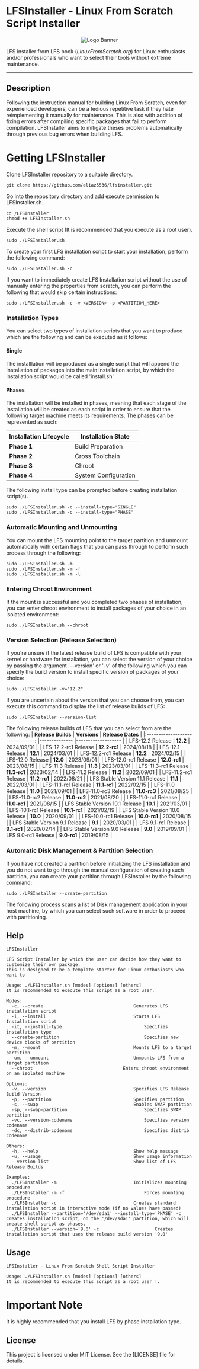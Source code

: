 # LFSInstaller - Linux From Scratch Script Installer

<p align="center">
  <img src="https://github.com/user-attachments/assets/16a41527-b9b9-452a-9356-f7386008b615" alt="Logo Banner">
</p>

LFS installer from LFS book (_LinuxFromScratch.org_) for Linux enthusiasts and/or professionals who want to select their tools without extreme maintenance.

----------------------------------------------------------------------------------------------------------------------------

## Description
Following the instruction manual for building Linux From Scratch, even for experienced developers, can be a tedious repetitive task if they hate reimplementing it manually for maintenance. This is also with addition of fixing errors after compiling specific packages that fail to perform compilation. LFSInstaller aims to mitigate theses problems automatically through previous bug errors when building LFS.

# Getting LFSInstaller
Clone LFSInstaller repository to a suitable directory.
```
git clone https://github.com/eliaz5536/lfsinstaller.git
```

Go into the repository directory and add execute permission to LFSInstaller.sh.
```
cd /LFSInstaller
chmod +x LFSInstaller.sh
```

Execute the shell script (It is recommended that you execute as a root user).
```
sudo ./LFSInstaller.sh
```

To create your first LFS installation script to start your installation, perform the following command:
```
sudo ./LFSInstaller.sh -c
```

If you want to immediately create LFS Installation script without the use of manually entering the properties from scratch, you can perform the following that would skip certain instructions:
```
sudo ./LFSInstaller.sh -c -v <VERSION> -p <PARTITION_HERE>
```

### Installation Types
You can select two types of installation scripts that you want to produce which are the following and can be executed as it follows:

#### Single
The installlation will be produced as a single script that will append the installation of packages into the main installation script, by which the installation script would be called 'install.sh'.

#### Phases
The installation will be installed in phases, meaning that each stage of the installation will be created as each script
in order to ensure that the following target machine meets its requirements. The phases can be represented as such:

| **Installation Lifecycle** 	| **Installation State** 	|
|----------------------------	|------------------------	|
| **Phase 1**                	| Build Preparation      	|
| **Phase 2**                	| Cross Toolchain        	|
| **Phase 3**                	| Chroot                 	|
| **Phase 4**                	| System Configuration   	|

The following install type can be prompted before creating installation script(s).
```
sudo ./LFSInstaller.sh -c --install-type="SINGLE"
sudo ./LFSInstaller.sh -c --install-type="PHASE"
```

### Automatic Mounting and Unmounting
You can mount the LFS mounting point to the target partition and unmount automatically with certain flags that you can pass through to perform such process through the following:
```
sudo ./LFSInstaller.sh -m
sudo ./LFSInstaller.sh -m -f 
sudo ./LFSInstaller.sh -m -l 
```

### Entering Chroot Environment
If the mount is successful and you completed two phases of installation, you can enter chroot environment to install 
packages of your choice in an isolated environment:
```
sudo ./LFSInstaller.sh --chroot
```

### Version Selection (Release Selection)
If you're unsure if the latest release build of LFS is compatible with your kernel or hardware for installation, you can select the version of your choice by 
passing the argument '--version' or '-v' of the following which you can specify the build version to install specific version of packages of your choice:
```
sudo ./LFSInstaller -v="12.2"
```

If you are uncertain about the version that you can choose from, you can execute this command to display the list of release builds of LFS:
```
sudo ./LFSInstaller --version-list
```

The following release builds of LFS that you can select from are the following: 
|        **Release Builds**       	| **Versions** 	| **Release Dates** 	|
|:-------------------------------:	|--------------	|-------------------	|
| LFS-12.2 Release                	| **12.2**     	| 2024/09/01        	|
| LFS-12.2-rc1 Release            	| **12.2-rc1** 	| 2024/08/18        	|
| LFS-12.1 Release                	| **12.1**     	| 2024/03/01        	|
| LFS-12.2-rc1 Release            	| **12.2**     	| 2024/02/15        	|
| LFS-12.0 Release                	| **12.0**     	| 2023/09/01        	|
| LFS-12.0-rc1 Release            	| **12.0-rc1** 	| 2023/08/15        	|
| LFS-11.3 Release                	| **11.3**     	| 2023/03/01        	|
| LFS-11.3-rc1 Release            	| **11.3-rc1** 	| 2023/02/14        	|
| LFS-11.2 Release                	| **11.2**     	| 2022/09/01        	|
| LFS-11.2-rc1 Release            	| **11.2-rc1** 	| 2022/08/21        	|
| LFS Stable Version 11.1 Release 	| **11.1**     	| 2022/03/01        	|
| LFS-11.1-rc1 Release            	| **11.1-rc1** 	| 2022/02/15        	|
| LFS-11.0 Release                	| **11.0**     	| 2021/09/01        	|
| LFS-11.0-rc3 Release            	| **11.0-rc3** 	| 2021/08/25        	|
| LFS-11.0-rc2 Release            	| **11.0-rc2** 	| 2021/08/20        	|
| LFS-11.0-rc1 Release            	| **11.0-rc1** 	| 2021/08/15        	|
| LFS Stable Version 10.1 Release 	| **10.1**     	| 2021/03/01        	|
| LFS-10.1-rc1 Release            	| **10.1-rc1** 	| 2021/02/19        	|
| LFS Stable Version 10.0 Release 	| **10.0**     	| 2020/09/01        	|
| LFS-10.0-rc1 Release            	| **10.0-rc1** 	| 2020/08/15        	|
| LFS Stable Version 9.1 Release  	| **9.1**      	| 2020/03/01        	|
| LFS 9.1-rc1 Release             	| **9.1-rc1**  	| 2020/02/14        	|
| LFS Stable Version 9.0 Release  	| **9.0**      	| 2019/09/01        	|
| LFS 9.0-rc1 Release             	| **9.0-rc1**  	| 2019/08/15        	|

### Automatic Disk Management & Partition Selection
If you have not created a partition before initializing the LFS installation and you do not want to go through the manual configuration of creating such partition, you can 
create your partition through LFSInstaller by the following command:
```
sudo ./LFSInstaller --create-partition
```

The following process scans a list of Disk management application in your host machine, by which you can select such software in order to proceed with partitioning.

## Help
```
LFSInstaller
 
LFS Script Installer by which the user can decide how they want to customize their own package.
This is designed to be a template starter for Linux enthusiasts who want to 

Usage: ./LFSInstaller.sh [modes] [options] [others]
It is recommended to execute this script as a root user.

Modes: 
  -c, --create									Generates LFS installation script
  -i, --install									Starts LFS Installation script
  -it, --install-type								Specifies installation type
  --create-partition								Specifies new device blocks of partition
  -m, --mount									Mounts LFS to a target partition
  -um, --unmount								Unmounts LFS from a target partition
  --chroot									Enters chroot environment on an isolated machine

Options:
  -v, --version									Specifies LFS Release Build Version
  -p, --partition								Specifies partition
  -s, --swap									Enables SWAP partition
  -sp, --swap-partition								Specifies SWAP partition
  -vc, --version-codename							Specifies version codename
  -dc, --distrib-codename							Specifies distrib codename
 
Others:
  -h, --help									Show help message
  -u, --usage									Show usage information
  --version-list								Show list of LFS Release Builds
 
Examples:
  ./LFSInstaller -m								Initializes mounting procedure
  ./LFSInstaller -m -f								Forces mounting procedure
  ./LFSInstaller -c								Creates standard installation script in interactive mode (if no values have passed)
  ./LFSInstaller --partition='/dev/sda1' --install-type='PHASE' -c		Creates installation script, on the '/dev/sda1' partition, which will create shell script as phases.
  ./LFSInstaller --version='9.0' -c						Creates installation script that uses the release build version '9.0'
```

## Usage
```
LFSInstaller - Linux From Scratch Shell Script Installer
 
Usage: ./LFSInstaller.sh [modes] [options] [others]
It is recommended to execute this script as a root user !.
```

# Important Note
It is highly recommended that you install LFS by phase installation type.

## License
This project is licensed under MIT License. See the [LICENSE] file for details.
